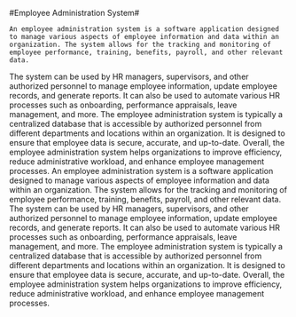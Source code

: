 #Employee Administration System#

    An employee administration system is a software application designed to manage various aspects of employee information and data within an organization. The system allows for the tracking and monitoring of employee performance, training, benefits, payroll, and other relevant data.
The system can be used by HR managers, supervisors, and other authorized personnel to manage employee information, update employee records, and generate reports. It can also be used to automate various HR processes such as onboarding, performance appraisals, leave management, and more.
The employee administration system is typically a centralized database that is accessible by authorized personnel from different departments and locations within an organization. It is designed to ensure that employee data is secure, accurate, and up-to-date.
Overall, the employee administration system helps organizations to improve efficiency, reduce administrative workload, and enhance employee management processes.
An employee administration system is a software application designed to manage various aspects of employee information and data within an organization. The system allows for the tracking and monitoring of employee performance, training, benefits, payroll, and other relevant data.
The system can be used by HR managers, supervisors, and other authorized personnel to manage employee information, update employee records, and generate reports. It can also be used to automate various HR processes such as onboarding, performance appraisals, leave management, and more.
The employee administration system is typically a centralized database that is accessible by authorized personnel from different departments and locations within an organization. It is designed to ensure that employee data is secure, accurate, and up-to-date.
Overall, the employee administration system helps organizations to improve efficiency, reduce administrative workload, and enhance employee management processes.

